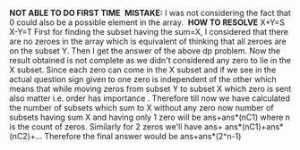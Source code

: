 **NOT ABLE TO DO FIRST TIME**
​
**MISTAKE:**
I was not considering the fact that 0 could also be a possible element in the array.
​
**HOW TO RESOLVE**
X+Y=S
X-Y=T
First for finding the subset having the sum=X, I considered that there are no zeroes in the array which is equivalent of thinking that all zeroes are on the subset Y. Then I get the answer of the above dp problem.
Now the result obtained is not complete as we didn't considered any zero to lie in the X subset.
Since each zero can come in the X subset and if we see in the actual question sign given to one zero is independent of  the other which means that while moving zeros from subset Y to subset X which zero is sent also matter i.e. order has importance .
Therefore till now we have calculated the number of subsets which sum to X without any zero now number of subsets having sum X and having only 1 zero will be ans+ans*(nC1) where n is the count of zeros.
Similarly for 2 zeros we'll have ans+ ans*(nC1)+ans*(nC2)+...
Therefore the final answer would be ans+ans*(2^n-1)